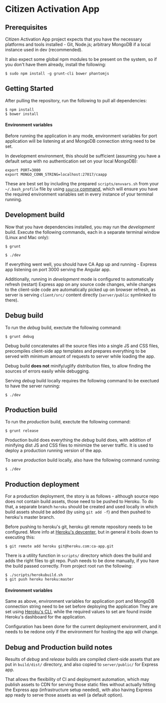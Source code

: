 Citizen Activation App
=========================

## Prerequisites

Citizen Activation App project expects that you have the necessary platforms
and tools installed - Git, Node.js; arbitrary MongoDB if a local instance used
in dev (recommended).

It also expect some global npm modules to be present on the system, so if you
don't have them already, install the following:

    $ sudo npm install -g grunt-cli bower phantomjs


## Getting Started

After pulling the repository, run the following to pull all dependencies:

    $ npm install
    $ bower install


#### Environment variables

Before running the application in any mode, environment variables for port
application will be listening at and MongoDB connection string need to be set.

In development environment, this should be sufficient (assuming you have
a default setup with no authentication set on your local MongoDB):

    export PORT=3000
    export MONGO_CONN_STRING=localhost:27017/caapp

These are best set by including the prepared `scripts/envvars.sh` from your
`~/.bash_profile` file by using
[`source` command](http://bash.cyberciti.biz/guide/Source_command), which
will ensure you have the required environment variables set in every instance
of your terminal running.


## Development build

Now that you have dependencies installed, you may run the _development_ build.
Execute the following commands, each in a separate terminal window (Linux and
Mac only):

    $ grunt

    $ ./dev

If everything went well, you should have CA App up and running - Express app
listening on port 3000 serving the Angular app.

Additionally, running in _development_ mode is configured to automatically
refresh (restart) Express app on any source code changes, while changes to the
client-side code are automatically picked up on browser refresh, as server is
serving `client/src/` content directly (`server/public` symlinked to there).


## Debug build

To run the _debug_ build, exectute the following command:

    $ grunt debug

Debug build concatenates all the source files into a single JS and CSS files,
precompiles client-side app templates and prepares everything to be served
with minimum amount of requests to server while loading the app.

Debug build **does not** minify/uglify distribution files, to allow finding the
sources of errors easily while debugging.

Serving _debug_ build locally requires the following command to be exectued to
have the server running:

    $ ./dev


## Production build

To run the _production_ build, exectute the following command:

    $ grunt release

Production build does everything the _debug_ build does, with addition of
minifying dist JS and CSS files to minimize the server traffic. It is used
to deploy a production running version of the app.

To serve _production_ build locally, also have the following command running:

    $ ./dev


## Production deployment

For a production deployment, the story is as follows - although source repo
does not contain build assets, those need to be pushed to Heroku. To do that,
a separate branch `heroku` should be created and used locally in which build
assets should be added (by using `git add -f`) and then pushed to heroku's
master branch.

Before pushing to heroku's git, heroku git remote repository needs to be
configured. More info at [Heroku's devcenter](https://devcenter.heroku.com/articles/git),
but in general it boils down to executing this:

    $ git remote add heroku git@heroku.com:ca-app.git

There is a utility function in `scripts/` directory which does the build and
adds the right files to git repo. Push needs to be done manually, if you have
the build passed correctly. From project root run the following:

    $ ./scripts/herokubuild.sh
    $ git push heroku heroku:master


#### Environment variables

Same as above, environment variables for application port and MongoDB connection
string need to be set before deploying the application They are set using
[Heroku's CLI](https://devcenter.heroku.com/articles/config-vars), while the
required values to set are found inside Heroku's dashboard for the application.

Configuration has been done for the current deployment environment, and it
needs to be redone only if the environment for hosting the app will change.


## Debug and Production build notes

Results of _debug_ and _release_ builds are compiled client-side assets that
are put in `build/dist/` directory, and also copied to `server/public/` for
Express app.

That allows the flexibility of CI and deployment automation, which may publish
assets to CDN for serving those static files without actually hitting the
Express app (infrastructure setup needed), with also having Express app ready
to serve those assets as well (a default option).
